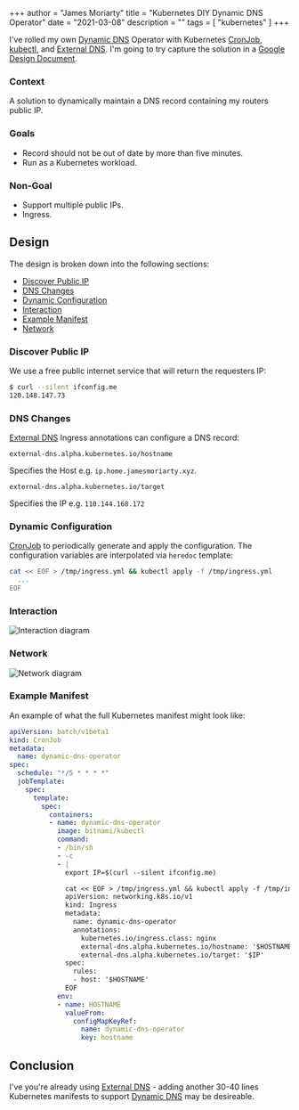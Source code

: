 +++
author = "James Moriarty"
title = "Kubernetes DIY Dynamic DNS Operator"
date = "2021-03-08"
description = ""
tags = [
  "kubernetes"
]
+++

I've rolled my own [Dynamic DNS](https://en.wikipedia.org/wiki/Dynamic_DNS) Operator with Kubernetes [CronJob](https://kubernetes.io/docs/concepts/workloads/controllers/cron-jobs/), [kubectl](https://kubernetes.io/docs/tasks/tools/), and [External DNS](https://github.com/kubernetes-sigs/external-dns). I'm going to try capture the solution in a [Google Design Document](https://www.industrialempathy.com/posts/design-docs-at-google/).

### Context

A solution to dynamically maintain a DNS record containing my routers public IP.

### Goals

- Record should not be out of date by more than five minutes.
- Run as a Kubernetes workload.

### Non-Goal

- Support multiple public IPs.
- Ingress.

## Design

The design is broken down into the following sections:

- [Discover Public IP](#discover-public-ip)
- [DNS Changes](#dns-changes)
- [Dynamic Configuration](#dynamic-configuration)
- [Interaction](#interaction)
- [Example Manifest](#example-manifest)
- [Network](#network)

### Discover Public IP

We use a free public internet service that will return the requesters IP:

```bash
$ curl --silent ifconfig.me
120.148.147.73
```

### DNS Changes

[External DNS](https://github.com/kubernetes-sigs/external-dns) Ingress annotations can configure a DNS record:

```
external-dns.alpha.kubernetes.io/hostname
```

Specifies the Host e.g. `ip.home.jamesmoriarty.xyz`.

```
external-dns.alpha.kubernetes.io/target
```

Specifies the IP e.g. `110.144.168.172`

### Dynamic Configuration

[CronJob](https://kubernetes.io/docs/concepts/workloads/controllers/cron-jobs/) to periodically generate and apply the configuration. The configuration variables are interpolated via `heredoc` template:

```bash
cat << EOF > /tmp/ingress.yml && kubectl apply -f /tmp/ingress.yml
  ...
EOF
```

### Interaction

![Interaction diagram](/images/kubernetes-diy-dynamic-dns-operator.drawio.svg)

### Network

![Network diagram](/images/kubernetes-diy-dynamic-dns-operator2.drawio.svg)

### Example Manifest

An example of what the full Kubernetes manifest might look like:

```yaml
apiVersion: batch/v1beta1
kind: CronJob
metadata:
  name: dynamic-dns-operator
spec:
  schedule: "*/5 * * * *"
  jobTemplate:
    spec:
      template:
        spec:
          containers:
          - name: dynamic-dns-operator
            image: bitnami/kubectl
            command:
            - /bin/sh
            - -c
            - |
              export IP=$(curl --silent ifconfig.me)

              cat << EOF > /tmp/ingress.yml && kubectl apply -f /tmp/ingress.yml
              apiVersion: networking.k8s.io/v1
              kind: Ingress
              metadata:
                name: dynamic-dns-operator
                annotations:
                  kubernetes.io/ingress.class: nginx
                  external-dns.alpha.kubernetes.io/hostname: '$HOSTNAME'
                  external-dns.alpha.kubernetes.io/target: '$IP'
              spec:
                rules:
                - host: '$HOSTNAME'
              EOF
            env:
            - name: HOSTNAME
              valueFrom:
                configMapKeyRef:
                  name: dynamic-dns-operator
                  key: hostname
```

## Conclusion

I've you're already using [External DNS](https://github.com/kubernetes-sigs/external-dns) - adding another 30-40 lines Kubernetes manifests to support [Dynamic DNS](https://en.wikipedia.org/wiki/Dynamic_DNS) may be desireable.
